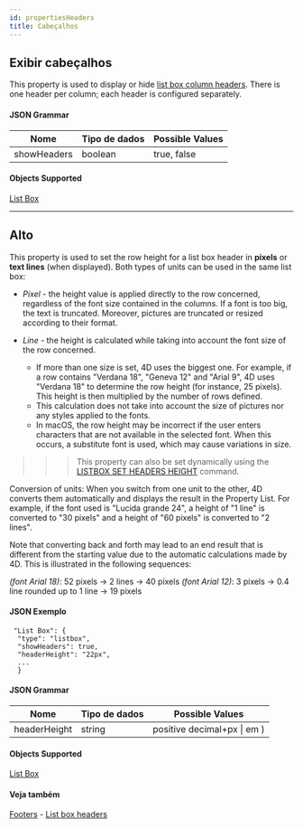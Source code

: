 ```yaml
---
id: propertiesHeaders
title: Cabeçalhos
---
```


## Exibir cabeçalhos

This property is used to display or hide [list box column headers](listbox_overview.md#list-box-headers). There is one header per column; each header is configured separately.

#### JSON Grammar

| Nome        | Tipo de dados | Possible Values |
| ----------- | ------------- | --------------- |
| showHeaders | boolean       | true, false     |

#### Objects Supported

[List Box](listbox_overview.md)

---

## Alto

This property is used to set the row height for a list box header in **pixels** or **text lines** (when displayed). Both types of units can be used in the same list box:

* *Pixel* - the height value is applied directly to the row concerned, regardless of the font size contained in the columns. If a font is too big, the text is truncated. Moreover, pictures are truncated or resized according to their format.

* *Line* - the height is calculated while taking into account the font size of the row concerned.
  * If more than one size is set, 4D uses the biggest one. For example, if a row contains "Verdana 18", "Geneva 12" and "Arial 9", 4D uses "Verdana 18" to determine the row height (for instance, 25 pixels). This height is then multiplied by the number of rows defined.
  * This calculation does not take into account the size of pictures nor any styles applied to the fonts.
  * In macOS, the row height may be incorrect if the user enters characters that are not available in the selected font. When this occurs, a substitute font is used, which may cause variations in size.
> > > This property can also be set dynamically using the [LISTBOX SET HEADERS HEIGHT](https://doc.4d.com/4Dv17R6/4D/17-R6/LISTBOX-SET-HEADERS-HEIGHT.301-4311129.en.html) command.

Conversion of units: When you switch from one unit to the other, 4D converts them automatically and displays the result in the Property List. For example, if the font used is "Lucida grande 24", a height of "1 line" is converted to "30 pixels" and a height of "60 pixels" is converted to "2 lines".

Note that converting back and forth may lead to an end result that is different from the starting value due to the automatic calculations made by 4D. This is illustrated in the following sequences:

*(font Arial 18)*: 52 pixels -> 2 lines -> 40 pixels *(font Arial 12)*: 3 pixels -> 0.4 line rounded up to 1 line -> 19 pixels

#### JSON Exemplo

```
 "List Box": {
  "type": "listbox",
  "showHeaders": true,
  "headerHeight": "22px",  
  ...
  }
```

#### JSON Grammar

| Nome         | Tipo de dados | Possible Values                 |
| ------------ | ------------- | ------------------------------- |
| headerHeight | string        | positive decimal+px &#124; em ) |

#### Objects Supported

[List Box](listbox_overview.md)

#### Veja também

[Footers](properties_Footers.md) - [List box headers](listbox_overview.md#list-box-headers)
